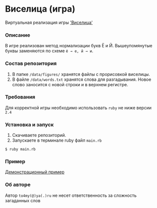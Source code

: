 # Виселица (игра)

Виртуальная реализация игры ['Виселица'](https://ru.wikipedia.org/wiki/%D0%92%D0%B8%D1%81%D0%B5%D0%BB%D0%B8%D1%86%D0%B0_(%D0%B8%D0%B3%D1%80%D0%B0))

### Описание
В игре реализован метод нормализации букв Ё и Й. Вышеупомянутые буквы заменяются по схеме 
`ё → е, й → и`.

### Состав репозитория
1. В папке `/data/figures/` хранятся файлы с прорисовкой виселицы.
2. В файле `/data/words.txt` хранятся слова для разгадывания. Новое слово заносится с новой строки и в верхнем регистре.

### Требования 
Для корректной игры необходимо использовать `ruby`  не ниже версии `2.4`

### Установка и запуск

1. Скачиваете репозиторий.
2. Запускаете в терминале ruby файл `main.rb`  

```
$ ruby main.rb
```
### Пример
[Демонстрационный пример](https://c2n.me/447KB53)

### Об авторе
Автор `to4my(@)ya(.)ru` не несет ответственность за сложность загаданных слов
